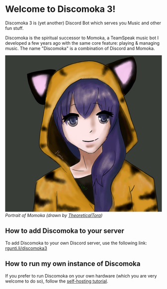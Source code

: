 # Welcome to Discomoka 3!
Discomoka 3 is (yet another) Discord Bot which serves you Music and other fun stuff.

Discomoka is the spiritual successor to Momoka, a TeamSpeak music bot I developed a few years ago with the same core feature: playing & managing music.
The name "Discomoka" is a combination of Discord and Momoka.

![Momoka](res/img/momoka.png)
_Portrait of Momoka (drawn by [TheoreticalTora](http://exploratora.tumblr.com/))_

## How to add Discomoka to your server
To add Discomoka to your own Discord server, use the following link: [rgunti.li/discomoka3](http://rgunti.li/discomoka3join)

## How to run my own instance of Discomoka
If you prefer to run Discomoka on your own hardware (which you are very welcome to do so), follow the [self-hosting tutorial](self-host.md).


